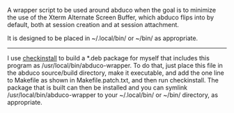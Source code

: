 A wrapper script to be used around abduco when the goal is to minimize
the use of the Xterm Alternate Screen Buffer, which abduco flips into
by default, both at session creation and at session attachment.

It is designed to be placed in ~/.local/bin/ or ~/bin/ as appropriate.

---

I use [checkinstall](https://help.ubuntu.com/community/CheckInstall) to build
a *.deb package for myself that includes this program as /usr/local/bin/abduco-wrapper.
To do that, just place this file in the abduco source/build directory, make it executable,
and add the one line to Makefile as shown in Makefile.patch.txt, and then run checkinstall.
The package that is built can then be installed and you can symlink /usr/local/bin/abduco-wrapper
to your ~/.local/bin/ or ~/bin/ directory, as appropriate.
